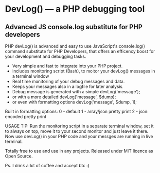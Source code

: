 # DevLog()  — a PHP debugging tool
## Advanced JS console.log substitute for PHP developers

PHP devLog() is advanced and easy to use JavaScript's console.log() command substitute for PHP Developers, that offers an efficency boost for your development and debugging tasks.

* Very simple and fast to integrate into your PHP project.
* Includes monitoring script (Bash), to moitor your devLog() messages in a terminal window 
* Real time monitoring of your debug messages and data. 
* Keeps your messages also in a logfile for later analysis. 
* Debug message is generated with a simple devLog('message');
* or with a more detailed devLog('message', $dump);
* or even with formatting options devLog('message', $dump, 1);

Built in formatting options:
 0 - default
 1 - array/json pretty print
 2 - json encoded pretty print

USAGE TIP: Run the monitoring script in a separate terminal window, set it to always on top, move it to your second monitor and just leave it there. Now use devLog() in your PHP code and your messges are running in live terminal.

Totally free to use and use in any projects. 
Released under MIT licence as Open Source.

Ps. I drink a lot of coffee and accept btc :)
